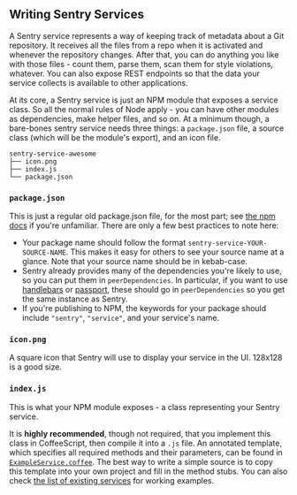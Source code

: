 ## Writing Sentry Services

A Sentry service represents a way of keeping track of metadata about a Git repository. It receives all the files from a repo
when it is activated and whenever the repository changes. After that, you can do anything you like with those files - count them,
parse them, scan them for style violations, whatever. You can also expose REST endpoints so that the data your service collects
is available to other applications.

At its core, a Sentry service is just an NPM module that exposes a service class. So all the normal rules of Node apply -
you can have other modules as dependencies, make helper files, and so on. At a minimum though, a bare-bones sentry service needs
three things: a `package.json` file, a source class (which will be the module's export), and an icon file.

```
sentry-service-awesome
├── icon.png
├── index.js
└── package.json
```

### `package.json`

This is just a regular old package.json file, for the most part; see [the npm docs](https://docs.npmjs.com/files/package.json)
if you're unfamiliar. There are only a few best practices to note here:

* Your package name should follow the format `sentry-service-YOUR-SOURCE-NAME`. This makes it easy for others to see your source
name at a glance. Note that your source name should be in kebab-case.
* Sentry already provides many of the dependencies you're likely to use, so you can put them in `peerDependencies`. In particular,
if you want to use [handlebars](https://github.com/wycats/handlebars.js) or [passport](https://github.com/jaredhanson/passport),
these should go in `peerDependencies` so you get the same instance as Sentry.
* If you're publishing to NPM, the keywords for your package should include `"sentry"`, `"service"`, and your service's name.

### `icon.png`

A square icon that Sentry will use to display your service in the UI. 128x128 is a good size.
### `index.js`

This is what your NPM module exposes - a class representing your Sentry service.

It is **highly recommended**, though not required, that you implement this class in CoffeeScript, then compile it into a `.js`
file. An annotated template, which specifies all required methods and their parameters, can be found in 
[`ExampleService.coffee`](./ExampleService.coffee). The best way to write a simple source is to copy this 
template into your own project and fill in the method stubs. You can also check [the list of existing services](https://github.com/isibner/Sentry/#services)
for working examples.
